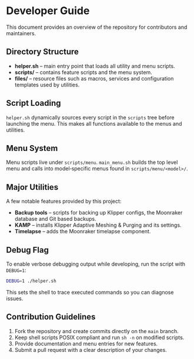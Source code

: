 # Developer Guide

This document provides an overview of the repository for contributors and maintainers.

## Directory Structure

- **helper.sh** – main entry point that loads all utility and menu scripts.
- **scripts/** – contains feature scripts and the menu system.
- **files/** – resource files such as macros, services and configuration templates used by utilities.

## Script Loading

`helper.sh` dynamically sources every script in the `scripts` tree before launching the menu. This makes all functions available to the menus and utilities.

## Menu System

Menu scripts live under `scripts/menu`.  `main_menu.sh` builds the top level menu and calls into model‑specific menus found in `scripts/menu/<model>/`.

## Major Utilities

A few notable features provided by this project:

- **Backup tools** – scripts for backing up Klipper configs, the Moonraker database and Git based backups.
- **KAMP** – installs Klipper Adaptive Meshing & Purging and its settings.
- **Timelapse** – adds the Moonraker timelapse component.

## Debug Flag

To enable verbose debugging output while developing, run the script with `DEBUG=1`:

```sh
DEBUG=1 ./helper.sh
```

This sets the shell to trace executed commands so you can diagnose issues.

## Contribution Guidelines

1. Fork the repository and create commits directly on the `main` branch.
2. Keep shell scripts POSIX compliant and run `sh -n` on modified scripts.
3. Provide documentation and menu entries for new features.
4. Submit a pull request with a clear description of your changes.

